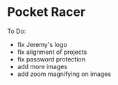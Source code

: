 # Pocket Racer

To Do:
- fix Jeremy's logo
- fix alignment of projects
- fix password protection
- add more images
- add zoom magnifying on images
